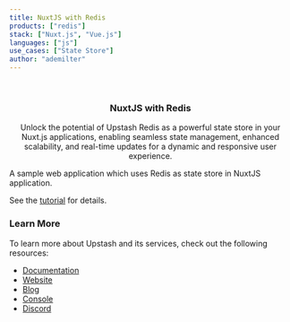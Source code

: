 ```yaml
---
title: NuxtJS with Redis
products: ["redis"]
stack: ["Nuxt.js", "Vue.js"]
languages: ["js"]
use_cases: ["State Store"]
author: "ademilter"
---
```


<br />
<div align="center">

  <h3 align="center">NuxtJS with Redis</h3>

  <p align="center">
   Unlock the potential of Upstash Redis as a powerful state store in your Nuxt.js applications, enabling seamless state management, enhanced scalability, and real-time updates for a dynamic and responsive user experience.
  </p>
</div>

A sample web application which uses Redis as state store in NuxtJS application.

See the [tutorial](https://docs.upstash.com/tutorials/nuxtjs_with_redis) for details.

### Learn More

To learn more about Upstash and its services, check out the following resources:

- [Documentation](https://docs.upstash.com)
- [Website](https://upstash.com)
- [Blog](https://upstash.com/blog)
- [Console](https://console.upstash.com)
- [Discord](https://upstash.com/discord)


